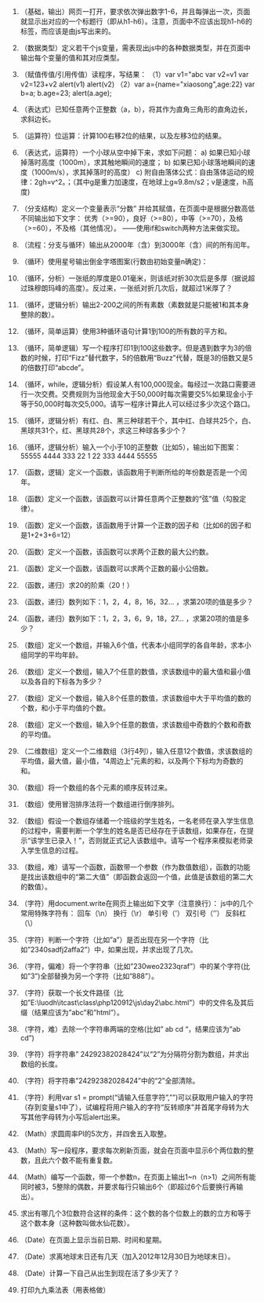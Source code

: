 1.	（基础，输出）网页一打开，要求依次弹出数字1-6，并且每弹出一次，页面就显示出对应的一个标题行（即从h1-h6）。注意，页面中不应该出现h1-h6的标签，而应该是由js写出来的。
2.	（数据类型）定义若干个js变量，需表现出js中的各种数据类型，并在页面中输出每个变量的值和其对应类型。
3.	（赋值传值/引用传值）读程序，写结果：
（1）var v1="abc var v2=v1 var v2=123+v2 alert(v1) alert(v2)
（2）var a={name="xiaosong",age:22} var b=a; b.age=23; alert(a.age);
4.	（表达式）已知任意两个正整数（a，b），将其作为直角三角形的直角边长，求斜边长。
5.	（运算符）位运算：计算100右移2位的结果，以及左移3位的结果。
6.	（表达式，运算符）一个小球从空中掉下来，求如下问题：
a)	如果已知小球掉落时高度（1000m），求其触地瞬间的速度；
b)	如果已知小球落地瞬间的速度（1000m/s），求其掉落时的高度）
c)	附自由落体公式：自由落体运动的规律：2gh=v^2。；（其中g是重力加速度，在地球上g≈9.8m/s2；v是速度，h高度)
7.	（分支结构）定义一个变量表示“分数” 并给其赋值，在页面中是根据分数高低不同输出如下文字：
优秀（>=90），良好（>=80），中等（>=70），及格（>=60），不及格（其他情况）。
——使用if和switch两种方法来做实现。
8.	（流程：分支与循环）输出从2000年（含）到3000年（含）间的所有闰年。
9.	（循环）使用星号输出倒金字塔图案(行数由初始变量n确定)：
 
10.	（循环，分析）一张纸的厚度是0.01毫米，则该纸对折30次后是多厚（据说超过珠穆朗玛峰的高度）。反过来，一张纸对折几次后，就超过1米厚了？
11.	（循环，逻辑分析）输出2-200之间的所有素数（素数就是只能被1和其本身整除的数）。
12.	（循环，简单运算）使用3种循环语句计算1到100的所有数的平方和。
13.	（循环，简单逻辑）写一个程序打印1到100这些数字。但是遇到数字为3的倍数的时候，打印“Fizz”替代数字，5的倍数用“Buzz”代替，既是3的倍数又是5的倍数打印“abcde”。
14.	（循环，while，逻辑分析）假设某人有100,000现金。每经过一次路口需要进行一次交费。交费规则为当他现金大于50,000时每次需要交5%如果现金小于等于50,000时每次交5,000。请写一程序计算此人可以经过多少次这个路口。
15.	（循环，逻辑分析）有红、白、黑三种球若干个，其中红、白球共25个，白、黑球共31个，红、黑球共28个，求这三种球各多少个？
16.	（循环，逻辑分析）输入一个小于10的正整数（比如5），输出如下图案：
55555
4444
333
22
1
22
333
4444
55555
17.	（函数，逻辑）定义一个函数，该函数用于判断所给的年份数是否是一个闰年。
18.	（函数）定义一个函数，该函数可以计算任意两个正整数的“弦”值（勾股定律）。
19.	（函数）定义一个函数，该函数用于计算一个正数的因子和（比如6的因子和是1+2+3+6=12）
20.	（函数）定义一个函数，该函数可以求两个正数的最大公约数。
21.	（函数）定义一个函数，该函数可以求两个正数的最小公倍数。
22.	（函数，递归）求20的阶乘（20！）
23.	（函数，递归）数列如下：1，2，4，8，16，32… ，求第20项的值是多少？
24.	（函数，递归）数列如下：1，2，3，6，9，18，27… ，求第20项的值是多少？
25.	（数组）定义一个数组，并输入6个值，代表本小组同学的各自年龄，求本小组同学的平均年龄。
26.	（数组）定义一个数组，输入7个任意的数值，求该数组中的最大值和最小值以及各自的下标各为多少？
27.	（数组）定义一个数组，输入8个任意的数值，求该数组中大于平均值的数的个数，和小于平均值的个数。
28.	（数组）定义一个数组，输入9个任意的数值，求该数组中奇数的个数和奇数的平均值。
29.	（二维数组）定义一个二维数组（3行4列），输入任意12个数值，求该数组的平均值，最大值，最小值，“4周边上”元素的和，以及两个下标均为奇数的和。
30.	（数组）将一个数组的各个元素的顺序反转过来。
31.	（数组）使用冒泡排序法将一个数组进行倒序排列。
32.	（数组）假设一个数组存储着一个班级的学生姓名，一名老师在录入学生信息的过程中，需要判断一个学生的姓名是否已经存在于该数组，如果存在，在提示“该学生已录入！”，否则就正式记入该数组中。请写一个程序来模拟老师录入学生信息的过程。
33.	（数组，难）请写一个函数，函数带一个参数（作为数值数组），函数的功能是找出该数组中的“第二大值”（即函数会返回一个值，此值是该数组的第二大的数值）。
34.	（字符）用document.write在网页上输出如下文字（注意换行）：
js中的几个常用特殊字符有：
回车（\n）
换行（\r）
单引号（’）
双引号（’’）
反斜杠（\）
35.	（字符）判断一个字符（比如”a”）是否出现在另一个字符（比如”2340sadfj2affa2”）中，如果出现，并求出现了几次。
36.	（字符，偏难）将一个字符串（比如”230weo2323qraf”）中的某个字符(比如”3”)全部替换为另一个字符（比如”888”）。
37.	（字符）获取一个长文件路径（比如”E:\luodh\itcast\class\php120912\js\day2\abc.html”）中的文件名及其后缀（结果应该为”abc”和”html”）。
38.	（字符，难）去除一个字符串两端的空格(比如”   ab  cd  “，结果应该为”ab  cd”)
39.	（字符）将字符串” 24292382028424”以“2”为分隔符分割为数组，并求出数组的长度。
40.	（字符）将字符串”24292382028424”中的“2”全部清除。
41.	（字符）利用var s1 = prompt(“请输入任意字符”,””)可以获取用户输入的字符（存到变量s1中了），试编程将用户输入的字符“反转顺序”并首尾字母转为大写其他字母转为小写后alert出来。
42.	（Math）求圆周率PI的5次方，并四舍五入取整。
43.	（Math）写一段程序，要求每次刷新页面，就会在页面中显示6个两位数的整数，且此六个数不能有重复数。
44.	（Math）编写一个函数，带一个参数n，在页面上输出1~n（n>1）之间所有能同时被3，5整除的偶数，并要求每行只输出6个（即超过6个后要换行再输出）。
45.	求出有哪几个3位数符合这样的条件：这个数的各个位数上的数的立方和等于这个数本身（这种数叫做水仙花数）。
46.	（Date）在页面上显示当前日期、时间和星期。
47.	（Date）求离地球末日还有几天（加入2012年12月30日为地球末日）。
48.	（Date）计算一下自己从出生到现在活了多少天了？
49.	 打印九九乘法表（用表格做）
